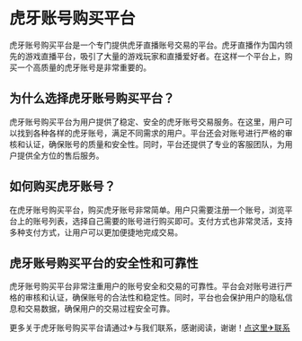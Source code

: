 # 虎牙账号购买平台

虎牙账号购买平台是一个专门提供虎牙直播账号交易的平台。虎牙直播作为国内领先的游戏直播平台，吸引了大量的游戏玩家和直播爱好者。在这样一个平台上，购买一个高质量的虎牙账号是非常重要的。

## 为什么选择虎牙账号购买平台？

虎牙账号购买平台为用户提供了稳定、安全的虎牙账号交易服务。在这里，用户可以找到各种各样的虎牙账号，满足不同需求的用户。平台还会对账号进行严格的审核和认证，确保账号的质量和安全性。同时，平台还提供了专业的客服团队，为用户提供全方位的售后服务。

## 如何购买虎牙账号？

在虎牙账号购买平台，购买虎牙账号非常简单。用户只需要注册一个账号，浏览平台上的账号列表，选择自己需要的账号进行购买即可。支付方式也非常灵活，支持多种支付方式，让用户可以更加便捷地完成交易。

## 虎牙账号购买平台的安全性和可靠性

虎牙账号购买平台非常注重用户的账号安全和交易的可靠性。平台会对账号进行严格的审核和认证，确保账号的合法性和稳定性。同时，平台也会保护用户的隐私信息和交易数据，确保用户的交易过程安全可靠。

更多关于虎牙账号购买平台请通过✈与我们联系，感谢阅读，谢谢！[点这里✈联系](https://ww.k02.cc)